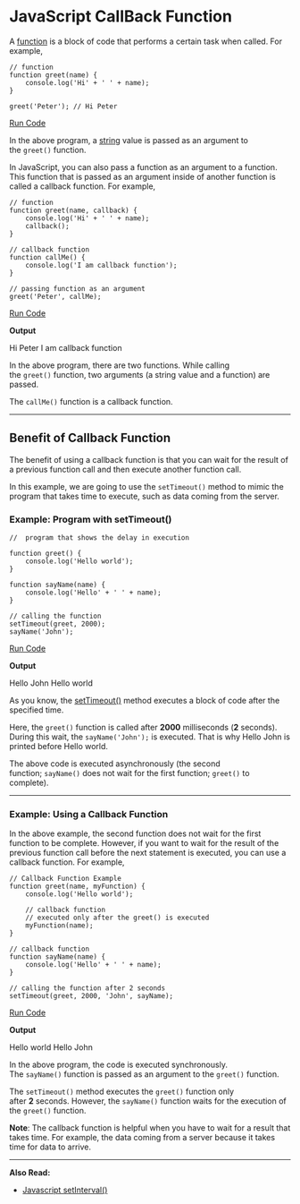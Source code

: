 # JavaScript CallBack Function

A [function](https://www.programiz.com/javascript/function) is a block of code that performs a certain task when called. For example,

```
// function
function greet(name) {
    console.log('Hi' + ' ' + name);
}

greet('Peter'); // Hi Peter
```

[Run Code](https://www.programiz.com/javascript/online-compiler)

In the above program, a [string](https://www.programiz.com/javascript/string) value is passed as an argument to the `greet()` function.

In JavaScript, you can also pass a function as an argument to a function. This function that is passed as an argument inside of another function is called a callback function. For example,

```
// function
function greet(name, callback) {
    console.log('Hi' + ' ' + name);
    callback();
}

// callback function
function callMe() {
    console.log('I am callback function');
}

// passing function as an argument
greet('Peter', callMe);
```

[Run Code](https://www.programiz.com/javascript/online-compiler)

**Output**

Hi Peter
I am callback function

In the above program, there are two functions. While calling the `greet()` function, two arguments (a string value and a function) are passed.

The `callMe()` function is a callback function.

---

## Benefit of Callback Function

The benefit of using a callback function is that you can wait for the result of a previous function call and then execute another function call.

In this example, we are going to use the `setTimeout()` method to mimic the program that takes time to execute, such as data coming from the server.

### Example: Program with setTimeout()

```
//  program that shows the delay in execution

function greet() {
    console.log('Hello world');
}

function sayName(name) {
    console.log('Hello' + ' ' + name);
}

// calling the function
setTimeout(greet, 2000);
sayName('John');
```

[Run Code](https://www.programiz.com/javascript/online-compiler)

**Output**

Hello John
Hello world

As you know, the [setTimeout()](https://www.programiz.com/javascript/setTimeout) method executes a block of code after the specified time.

Here, the `greet()` function is called after **2000** milliseconds (**2** seconds). During this wait, the `sayName('John');` is executed. That is why Hello John is printed before Hello world.

The above code is executed asynchronously (the second function; `sayName()` does not wait for the first function; `greet()` to complete).

---

### Example: Using a Callback Function

In the above example, the second function does not wait for the first function to be complete. However, if you want to wait for the result of the previous function call before the next statement is executed, you can use a callback function. For example,

```
// Callback Function Example
function greet(name, myFunction) {
    console.log('Hello world');

    // callback function
    // executed only after the greet() is executed
    myFunction(name);
}

// callback function
function sayName(name) {
    console.log('Hello' + ' ' + name);
}

// calling the function after 2 seconds
setTimeout(greet, 2000, 'John', sayName);
```

[Run Code](https://www.programiz.com/javascript/online-compiler)

**Output**

Hello world
Hello John

In the above program, the code is executed synchronously. The `sayName()` function is passed as an argument to the `greet()` function.

The `setTimeout()` method executes the `greet()` function only after **2** seconds. However, the `sayName()` function waits for the execution of the `greet()` function.

**Note**: The callback function is helpful when you have to wait for a result that takes time. For example, the data coming from a server because it takes time for data to arrive.

---

**Also Read:**

- [Javascript setInterval()](https://www.programiz.com/javascript/setInterval)